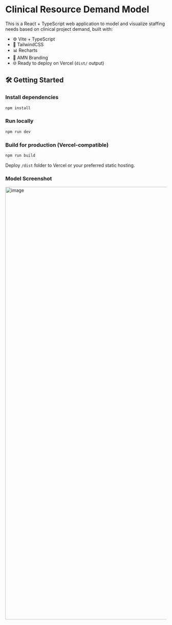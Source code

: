 # Clinical Resource Demand Model

This is a React + TypeScript web application to model and visualize staffing needs based on clinical project demand, built with:

- ⚙️ Vite + TypeScript
- 🎨 TailwindCSS
- 📊 Recharts
- 🧭 AMN Branding
- 🌐 Ready to deploy on Vercel (`dist/` output)

## 🛠️ Getting Started

### Install dependencies

```bash
npm install
```

### Run locally

```bash
npm run dev
```

### Build for production (Vercel-compatible)

```bash
npm run build
```

Deploy `/dist` folder to Vercel or your preferred static hosting.

### Model Screenshot
<img width="1973" height="1350" alt="image" src="https://github.com/user-attachments/assets/f4ac8774-0d5b-449a-8164-2e71fcf2db00" />
